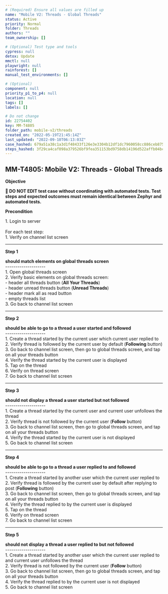 ```yaml
---
# (Required) Ensure all values are filled up
name: "Mobile V2: Threads - Global Threads"
status: Active
priority: Normal
folder: Threads
authors: ""
team_ownership: []

# (Optional) Test type and tools
cypress: null
detox: Update
mmctl: null
playwright: null
rainforest: []
manual_test_environments: []

# (Optional)
component: null
priority_p1_to_p4: null
location: null
tags: []
labels: []

# Do not change
id: 22754402
key: MM-T4805
folder_path: mobile-v2/threads
created_on: "2022-05-19T21:45:14Z"
last_updated: "2022-09-10T06:13:03Z"
case_hashed: 679a51a38c1a3d1f48433f126e3e3304b12df1dc7960058cc886ceb875e26be4e94ca632445ee036435205d0b5993f4c
steps_hashed: 3f29ca4caf098a379526bf9fea351153bd9758db14196d522affb04bc843f2b5809f134eeccfdaa91ff5944176941d4e
---
```


## MM-T4805: Mobile V2: Threads - Global Threads

**Objective**

**🛑 DO NOT EDIT test case without coordinating with automated tests. Test steps and expected outcomes must remain identical between Zephyr and automated tests.**

**Precondition**

1\. Login to server\
\
For each test step:\
1\. Verify on channel list screen

---

**Step 1**

**should match elements on global threads screen**\
\--------------------\
1\. Open global threads screen\
2\. Verify basic elements on global threads screen:\
\- header all threads button (**All Your Threads**)\
\- header unread threads button (**Unread Threads**)\
\- header mark all as read button\
\- empty threads list\
3\. Go back to channel list screen

---

**Step 2**

**should be able to go to a thread a user started and followed**\
\--------------------\
1\. Create a thread started by the current user which current user replied to\
2\. Verify thread is followed by the current user by default (**Following** button)\
3\. Go back to channel list screen, then go to global threads screen, and tap on all your threads button\
4\. Verify the thread started by the current user is displayed\
5\. Tap on the thread\
6\. Verify on thread screen\
7\. Go back to channel list screen

---

**Step 3**

**should not display a thread a user started but not followed**\
\--------------------\
1\. Create a thread started by the current user and current user unfollows the thread\
2\. Verify thread is not followed by the current user (**Follow** button)\
3\. Go back to channel list screen, then go to global threads screen, and tap on all your threads button\
4\. Verify the thread started by the current user is not displayed\
5\. Go back to channel list screen

---

**Step 4**

**should be able to go to a thread a user replied to and followed**\
\--------------------\
1\. Create a thread started by another user which the current user replied to\
2\. Verify thread is followed by the current user by default after replying to post (**Following** button)\
3\. Go back to channel list screen, then go to global threads screen, and tap on all your threads button\
4\. Verify the thread replied to by the current user is displayed\
5\. Tap on the thread\
6\. Verify on thread screen\
7\. Go back to channel list screen

---

**Step 5**

**should not display a thread a user replied to but not followed**\
\--------------------\
1\. Create a thread started by another user which the current user replied to and current user unfollows the thread\
2\. Verify thread is not followed by the current user (**Follow** button)\
3\. Go back to channel list screen, then go to global threads screen, and tap on all your threads button\
4\. Verify the thread replied to by the current user is not displayed\
5\. Go back to channel list screen
